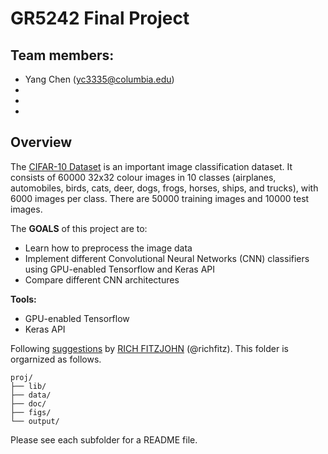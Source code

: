 # GR5242 Final Project <br>

## Team members:
- Yang Chen (yc3335@columbia.edu)
- 
- 
-

## Overview
The [CIFAR-10 Dataset](https://www.cs.toronto.edu/~kriz/cifar.html) is an important image classification dataset. It consists of 60000 32x32 colour images in 10 classes (airplanes, automobiles, birds, cats, deer, dogs, frogs, horses, ships, and trucks), with 6000 images per class. There are 50000 training images and 10000 test images.<br>

The **GOALS** of this project are to:
- Learn how to preprocess the image data
- Implement different Convolutional Neural Networks (CNN) classifiers using GPU-enabled Tensorflow and Keras API
- Compare different CNN architectures

**Tools:**
- GPU-enabled Tensorflow
- Keras API

Following [suggestions](http://nicercode.github.io/blog/2013-04-05-projects/) by [RICH FITZJOHN](http://nicercode.github.io/about/#Team) (@richfitz). This folder is orgarnized as follows.

```
proj/
├── lib/
├── data/
├── doc/
├── figs/
└── output/
```

Please see each subfolder for a README file.
